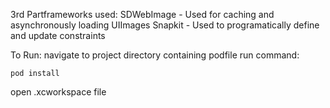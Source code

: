 3rd Partframeworks used:
SDWebImage - Used for caching and asynchronously loading UIImages
Snapkit - Used to programatically define and update constraints 

To Run:
navigate to project directory containing podfile
run command:
```
pod install

```
open .xcworkspace file
